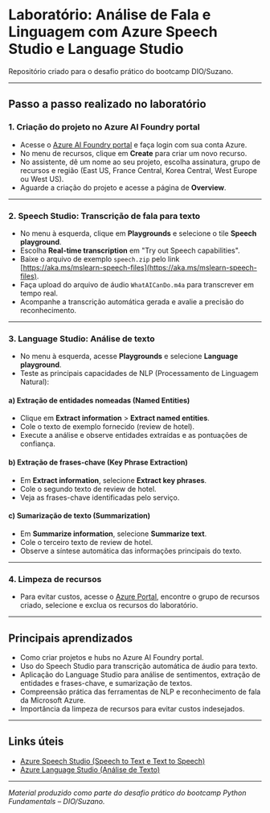 # Laboratório: Análise de Fala e Linguagem com Azure Speech Studio e Language Studio

Repositório criado para o desafio prático do bootcamp DIO/Suzano.

---

## Passo a passo realizado no laboratório

### 1. Criação do projeto no Azure AI Foundry portal

- Acesse o [Azure AI Foundry portal](https://ai.azure.com) e faça login com sua conta Azure.
- No menu de recursos, clique em **Create** para criar um novo recurso.
- No assistente, dê um nome ao seu projeto, escolha assinatura, grupo de recursos e região (East US, France Central, Korea Central, West Europe ou West US).
- Aguarde a criação do projeto e acesse a página de **Overview**.

---

### 2. Speech Studio: Transcrição de fala para texto

- No menu à esquerda, clique em **Playgrounds** e selecione o tile **Speech playground**.
- Escolha **Real-time transcription** em "Try out Speech capabilities".
- Baixe o arquivo de exemplo `speech.zip` pelo link [https://aka.ms/mslearn-speech-files](https://aka.ms/mslearn-speech-files).
- Faça upload do arquivo de áudio `WhatAICanDo.m4a` para transcrever em tempo real.
- Acompanhe a transcrição automática gerada e avalie a precisão do reconhecimento.

---

### 3. Language Studio: Análise de texto

- No menu à esquerda, acesse **Playgrounds** e selecione **Language playground**.
- Teste as principais capacidades de NLP (Processamento de Linguagem Natural):

#### a) Extração de entidades nomeadas (Named Entities)
- Clique em **Extract information** > **Extract named entities**.
- Cole o texto de exemplo fornecido (review de hotel).
- Execute a análise e observe entidades extraídas e as pontuações de confiança.

#### b) Extração de frases-chave (Key Phrase Extraction)
- Em **Extract information**, selecione **Extract key phrases**.
- Cole o segundo texto de review de hotel.
- Veja as frases-chave identificadas pelo serviço.

#### c) Sumarização de texto (Summarization)
- Em **Summarize information**, selecione **Summarize text**.
- Cole o terceiro texto de review de hotel.
- Observe a síntese automática das informações principais do texto.

---

### 4. Limpeza de recursos

- Para evitar custos, acesse o [Azure Portal](https://portal.azure.com), encontre o grupo de recursos criado, selecione e exclua os recursos do laboratório.

---

## Principais aprendizados

- Como criar projetos e hubs no Azure AI Foundry portal.
- Uso do Speech Studio para transcrição automática de áudio para texto.
- Aplicação do Language Studio para análise de sentimentos, extração de entidades e frases-chave, e sumarização de textos.
- Compreensão prática das ferramentas de NLP e reconhecimento de fala da Microsoft Azure.
- Importância da limpeza de recursos para evitar custos indesejados.

---

## Links úteis

- [Azure Speech Studio (Speech to Text e Text to Speech)](https://aka.ms/ai900-speech)
- [Azure Language Studio (Análise de Texto)](https://aka.ms/ai900-text-analysis)

---

*Material produzido como parte do desafio prático do bootcamp Python Fundamentals – DIO/Suzano.*
